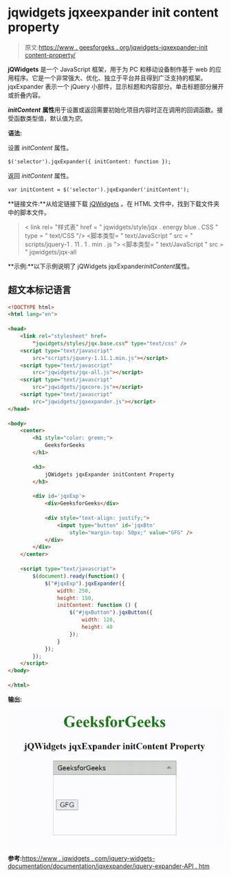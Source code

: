 # jqwidgets jqxeexpander init content property

> 原文:[https://www . geesforgeks . org/jqwidgets-jqxexpander-init content-property/](https://www.geeksforgeeks.org/jqwidgets-jqxexpander-initcontent-property/)

**jQWidgets** 是一个 JavaScript 框架，用于为 PC 和移动设备制作基于 web 的应用程序。它是一个非常强大、优化、独立于平台并且得到广泛支持的框架。jqxExpander 表示一个 jQuery 小部件，显示标题和内容部分。单击标题部分展开或折叠内容。

***initContent*** **属性**用于设置或返回需要初始化项目内容时正在调用的回调函数。接受函数类型值，默认值为*空*。

**语法:**

设置 *initContent* 属性。

```html
$('selector').jqxExpander({ initContent: function });
```

返回 *initContent* 属性。

```html
var initContent = $('selector').jqxExpander('initContent');
```

**链接文件:**从给定链接下载 [jQWidgets](https://www.jqwidgets.com/download/) 。在 HTML 文件中，找到下载文件夹中的脚本文件。

> <link rel="”stylesheet”" href="”jqwidgets/styles/jqx.base.css”" type="”text/css”">
> < link rel= "样式表" href = " jqwidgets/style/jqx . energy blue . CSS " type = " text/CSS "/>
> <脚本类型= " text/JavaScript " src = " scripts/jquery-1 . 11 . 1 . min . js "></脚本>
> <脚本类型= " text/JavaScript " src = " jqwidgets/jqx-all

**示例:**以下示例说明了 jQWidgets jqxExpander*initContent*属性。

## 超文本标记语言

```html
<!DOCTYPE html>
<html lang="en">

<head>
    <link rel="stylesheet" href=
        "jqwidgets/styles/jqx.base.css" type="text/css" />
    <script type="text/javascript" 
        src="scripts/jquery-1.11.1.min.js"></script>
    <script type="text/javascript" 
        src="jqwidgets/jqx-all.js"></script>
    <script type="text/javascript" 
        src="jqwidgets/jqxcore.js"></script>
    <script type="text/javascript" 
        src="jqwidgets/jqxexpander.js"></script>
</head>

<body>
    <center>
        <h1 style="color: green;">
            GeeksforGeeks
        </h1>

        <h3>
            jQWidgets jqxExpander initContent Property
        </h3>

        <div id='jqxExp'>
            <div>GeeksforGeeks</div>

            <div style="text-align: justify;">
                <input type="button" id='jqxBtn' 
                    style="margin-top: 50px;" value="GFG" />
            </div>
        </div>
    </center>

    <script type="text/javascript">
        $(document).ready(function() {
            $("#jqxExp").jqxExpander({ 
                width: 250, 
                height: 150,
                initContent: function () {
                    $("#jqxButton").jqxButton({
                        width: 120,
                        height: 40
                    });
                }
            });
        });
    </script>
</body>

</html>
```

**输出:**

![](img/655960eaa73b605d8a998b1c3f2a2666.png)

**参考:**[https://www . jqwidgets . com/jquery-widgets-documentation/documentation/jqxexpander/jquery-expander-API . htm](https://www.jqwidgets.com/jquery-widgets-documentation/documentation/jqxexpander/jquery-expander-api.htm)